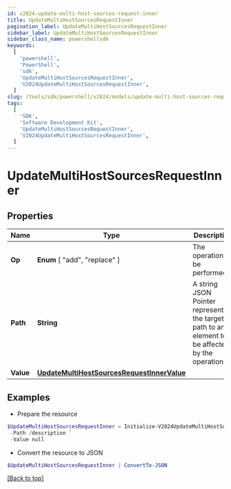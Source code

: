 ```yaml
---
id: v2024-update-multi-host-sources-request-inner
title: UpdateMultiHostSourcesRequestInner
pagination_label: UpdateMultiHostSourcesRequestInner
sidebar_label: UpdateMultiHostSourcesRequestInner
sidebar_class_name: powershellsdk
keywords:
  [
    'powershell',
    'PowerShell',
    'sdk',
    'UpdateMultiHostSourcesRequestInner',
    'V2024UpdateMultiHostSourcesRequestInner',
  ]
slug: /tools/sdk/powershell/v2024/models/update-multi-host-sources-request-inner
tags:
  [
    'SDK',
    'Software Development Kit',
    'UpdateMultiHostSourcesRequestInner',
    'V2024UpdateMultiHostSourcesRequestInner',
  ]
---
```


# UpdateMultiHostSourcesRequestInner

## Properties

| Name | Type | Description | Notes |
| --- | --- | --- | --- |
| **Op** | **Enum** [ "add", "replace" ] | The operation to be performed | [required] |
| **Path** | **String** | A string JSON Pointer representing the target path to an element to be affected by the operation | [required] |
| **Value** | [**UpdateMultiHostSourcesRequestInnerValue**](update-multi-host-sources-request-inner-value) |  | [optional] |

## Examples

- Prepare the resource

```powershell
$UpdateMultiHostSourcesRequestInner = Initialize-V2024UpdateMultiHostSourcesRequestInner  -Op replace `
 -Path /description `
 -Value null
```

- Convert the resource to JSON

```powershell
$UpdateMultiHostSourcesRequestInner | ConvertTo-JSON
```

[[Back to top]](#)
